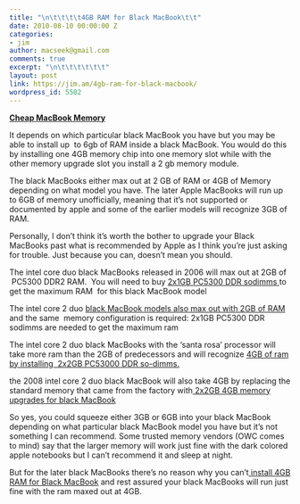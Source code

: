 ```yaml
---
title: "\n\t\t\t\t4GB RAM for Black MacBook\t\t"
date: 2010-08-10 00:00:00 Z
categories:
- jim
author: macseek@gmail.com
comments: true
excerpt: "\n\t\t\t\t\t\t"
layout: post
link: https://jim.am/4gb-ram-for-black-macbook/
wordpress_id: 5502
---
```


**[Cheap MacBook Memory](http://www.amazon.com/gp/product/B001265GI2/ref=as_li_ss_tl?ie=UTF8&tag=ramseeker-20&linkCode=as2&camp=1789&creative=390957&creativeASIN=B001265GI2)**




It depends on which particular black MacBook you have but you may be able to install up  to 6gb of RAM inside a black MacBook. You would do this by installing one 4GB memory chip into one memory slot while with the other memory upgrade slot you install a 2 gb memory module.




The black MacBooks either max out at 2 GB of RAM or 4GB of Memory depending on what model you have. The later Apple MacBooks will run up to 6GB of memory unofficially, meaning that it’s not supported or documented by apple and some of the earlier models will recognize 3GB of RAM.




Personally, I don’t think it’s worth the bother to upgrade your Black MacBooks past what is recommended by Apple as I think you’re just asking for trouble. Just because you can, doesn’t mean you should.




The intel core duo black MacBooks released in 2006 will max out at 2GB of  PC5300 DDR2 RAM.  You will need to buy [2x1GB PC5300 DDR sodimms ](http://www.jim.am/memory/MacBook_(PC5300_DDR)-1gb/)to get the maximum RAM  for this black MacBook model




The intel core 2 duo [black MacBook models also max out with 2GB of RAM ](http://www.jim.am/memory/MacBook_(PC5300_DDR)-1gb/)and the same  memory configuration is required: 2x1GB PC5300 DDR sodimms are needed to get the maximum ram




The intel core 2 duo black MacBooks with the ‘santa rosa’ processor will take more ram than the 2GB of predecessors and will recognize [4GB of ram by installing  2x2GB PC53000 DDR so-dimms. ](http://www.jim.am/memory/MacBook_(PC5300_DDR)-2gb/)




the 2008 intel core 2 duo black MacBook will also take 4GB by replacing the standard memory that came from the factory with[ 2x2GB 4GB memory upgrades for black MacBook ](http://www.jim.am/memory/MacBook_(PC5300_DDR)-2gb/)




So yes, you could squeeze either 3GB or 6GB into your black MacBook depending on what particular black MacBook model you have but it’s not something I can recommend. Some trusted memory vendors (OWC comes to mind) say that the larger memory will work just fine with the dark colored apple notebooks but I can’t recommend it and sleep at night.




But for the later black MacBooks there’s no reason why you can’t[ install 4GB RAM for Black MacBook](http://www.jim.am) and rest assured your black MacBooks will run just fine with the ram maxed out at 4GB.


		
